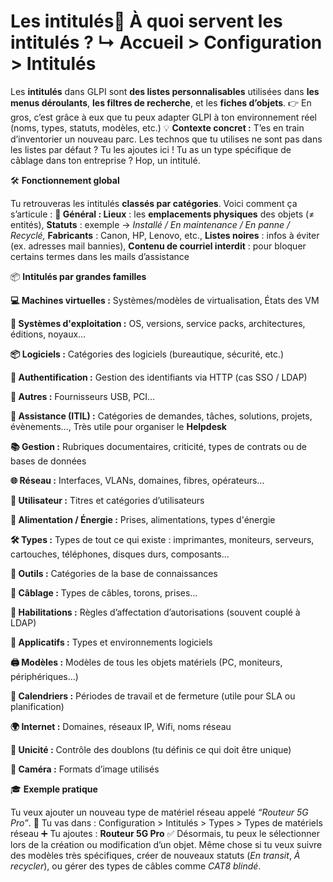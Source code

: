 # Les intitulés🧭 **À quoi servent les intitulés ?** ↳ Accueil > Configuration > Intitulés

Les **intitulés** dans GLPI sont **des listes personnalisables** utilisées dans **les menus déroulants**, **les filtres de recherche**, et les **fiches d’objets**. 👉 En gros, c’est grâce à eux que tu peux adapter GLPI à ton environnement réel (noms, types, statuts, modèles, etc.) 💡 **Contexte concret :** T’es en train d’inventorier un nouveau parc. Les technos que tu utilises ne sont pas dans les listes par défaut ? Tu les ajoutes ici ! Tu as un type spécifique de câblage dans ton entreprise ? Hop, un intitulé.



🛠️ **Fonctionnement global**

Tu retrouveras les intitulés **classés par catégories**. Voici comment ça s’articule : **🧰 Général : Lieux** : les **emplacements physiques** des objets (≠ entités), **Statuts** : exemple → *Installé / En maintenance / En panne / Recyclé,* **Fabricants** : Canon, HP, Lenovo, etc., **Listes noires** : infos à éviter (ex. adresses mail bannies), **Contenu de courriel interdit** : pour bloquer certains termes dans les mails d’assistance



📦 **Intitulés par grandes familles**

**💻 Machines virtuelles :** Systèmes/modèles de virtualisation, États des VM

**🧬 Systèmes d'exploitation :** OS, versions, service packs, architectures, éditions, noyaux…

**📦 Logiciels :** Catégories des logiciels (bureautique, sécurité, etc.)

**🔐 Authentification :** Gestion des identifiants via HTTP (cas SSO / LDAP)

**🧩 Autres :** Fournisseurs USB, PCI…

**🎯 Assistance (ITIL) :** Catégories de demandes, tâches, solutions, projets, évènements…, Très utile pour organiser le **Helpdesk**

**📚 Gestion :** Rubriques documentaires, criticité, types de contrats ou de bases de données

**🌐 Réseau :** Interfaces, VLANs, domaines, fibres, opérateurs…

**👤 Utilisateur :** Titres et catégories d’utilisateurs

**🔌 Alimentation / Énergie :** Prises, alimentations, types d'énergie

**🛠️ Types :** Types de tout ce qui existe : imprimantes, moniteurs, serveurs, cartouches, téléphones, disques durs, composants…

**🧪 Outils :** Catégories de la base de connaissances

**🧷 Câblage :** Types de câbles, torons, prises…

**🧾 Habilitations :** Règles d’affectation d’autorisations (souvent couplé à LDAP)

**📱 Applicatifs :** Types et environnements logiciels

**🖨️ Modèles :** Modèles de tous les objets matériels (PC, moniteurs, périphériques…)

**📆 Calendriers :** Périodes de travail et de fermeture (utile pour SLA ou planification)

**🌍 Internet :** Domaines, réseaux IP, Wifi, noms réseau

**🔁 Unicité :** Contrôle des doublons (tu définis ce qui doit être unique)

**🎥 Caméra :** Formats d’image utilisés



🎓 **Exemple pratique**

Tu veux ajouter un nouveau type de matériel réseau appelé *“Routeur 5G Pro”*. 🧩 Tu vas dans : Configuration > Intitulés > Types > Types de matériels réseau ➕ Tu ajoutes : **Routeur 5G Pro** ✅ Désormais, tu peux le sélectionner lors de la création ou modification d’un objet. Même chose si tu veux suivre des modèles très spécifiques, créer de nouveaux statuts (*En transit*, *À recycler*), ou gérer des types de câbles comme *CAT8 blindé*.
